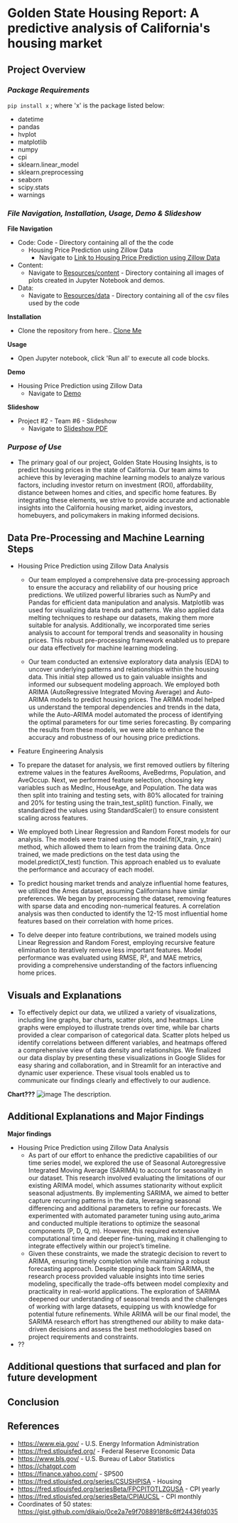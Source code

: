 # Golden State Housing Report: A predictive analysis of California's housing market

## **Project Overview**

### *Package Requirements*

`pip install x` ; where 'x' is the package listed below:
* datetime 
* pandas
* hvplot
* matplotlib
* numpy
* cpi
* sklearn.linear_model
* sklearn.preprocessing
* seaborn
* scipy.stats
* warnings

### *File Navigation, Installation, Usage, Demo & Slideshow*

**File Navigation**
* Code: Code - Directory containing all of the the code
  * Housing Price Prediction using Zillow Data 
    * Navigate to [Link to Housing Price Prediction using Zillow Data](code/cg_arima.ipynb)    
* Content: 
  * Navigate to [Resources/content](Resources/content) - Directory containing all images of plots created in Jupyter Notebook and demos.
* Data: 
  * Navigate to [Resources/data](Resources/data) - Directory containing all of the csv files used by the code
  
**Installation**
  * Clone the repository from here.. [Clone Me](https://github.com/xraySMULu/golden-state-housing-report) 

**Usage**
  * Open Jupyter notebook, click 'Run all' to execute all code blocks.

**Demo**
* Housing Price Prediction using Zillow Data 
  * Navigate to [Demo](Resources/content/cg_demo.gif)    

**Slideshow**
* Project #2 - Team #6 - Slideshow 
  * Navigate to [Slideshow PDF](Resources/content/?.pdf)   

### *Purpose of Use*   
* The primary goal of our project, Golden State Housing Insights, is to predict housing prices in the state of California. Our team aims to achieve this by leveraging machine learning models to analyze various factors, including investor return on investment (ROI), affordability, distance between homes and cities, and specific home features. By integrating these elements, we strive to provide accurate and actionable insights into the California housing market, aiding investors, homebuyers, and policymakers in making informed decisions.

## Data Pre-Processing and Machine Learning Steps
* Housing Price Prediction using Zillow Data Analysis
  * Our team employed a comprehensive data pre-processing approach to ensure the accuracy and reliability of our housing price predictions. We utilized powerful libraries such as NumPy and Pandas for efficient data manipulation and analysis. Matplotlib was used for visualizing data trends and patterns. We also applied data melting techniques to reshape our datasets, making them more suitable for analysis. Additionally, we incorporated time series analysis to account for temporal trends and seasonality in housing prices. This robust pre-processing framework enabled us to prepare our data effectively for machine learning modeling.

  * Our team conducted an extensive exploratory data analysis (EDA) to uncover underlying patterns and relationships within the housing data. This initial step allowed us to gain valuable insights and informed our subsequent modeling approach. We employed both ARIMA (AutoRegressive Integrated Moving Average) and Auto-ARIMA models to predict housing prices. The ARIMA model helped us understand the temporal dependencies and trends in the data, while the Auto-ARIMA model automated the process of identifying the optimal parameters for our time series forecasting. By comparing the results from these models, we were able to enhance the accuracy and robustness of our housing price predictions.
 
 * Feature Engineering Analysis
  * To prepare the dataset for analysis, we first removed outliers by filtering extreme values in the features AveRooms, AveBedrms, Population, and AveOccup. Next, we performed feature selection, choosing key variables such as MedInc, HouseAge, and Population. The data was then split into training and testing sets, with 80% allocated for training and 20% for testing using the train_test_split() function. Finally, we standardized the values using StandardScaler() to ensure consistent scaling across features. 

  * We employed both Linear Regression and Random Forest models for our analysis. The models were trained using the model.fit(X_train, y_train) method, which allowed them to learn from the training data. Once trained, we made predictions on the test data using the model.predict(X_test) function. This approach enabled us to evaluate the performance and accuracy of each model.
  
  * To predict housing market trends and analyze influential home features, we utilized the Ames dataset, assuming Californians have similar preferences. We began by preprocessing the dataset, removing features with sparse data and encoding non-numerical features. A correlation analysis was then conducted to identify the 12-15 most influential home features based on their correlation with home prices. 
  
  * To delve deeper into feature contributions, we trained models using Linear Regression and Random Forest, employing recursive feature elimination to iteratively remove less important features. Model performance was evaluated using RMSE, R², and MAE metrics, providing a comprehensive understanding of the factors influencing home prices.
  


## Visuals and Explanations
* To effectively depict our data, we utilized a variety of visualizations, including line graphs, bar charts, scatter plots, and heatmaps. Line graphs were employed to illustrate trends over time, while bar charts provided a clear comparison of categorical data. Scatter plots helped us identify correlations between different variables, and heatmaps offered a comprehensive view of data density and relationships. We finalized our data display by presenting these visualizations in Google Slides for easy sharing and collaboration, and in Streamlit for an interactive and dynamic user experience. These visual tools enabled us to communicate our findings clearly and effectively to our audience.

**Chart???**
![image](Resources/content/?.png)
The description.


## Additional Explanations and Major Findings

**Major findings**
* Housing Price Prediction using Zillow Data Analysis
  * As part of our effort to enhance the predictive capabilities of our time series model, we explored the use of Seasonal Autoregressive Integrated Moving Average (SARIMA) to account for seasonality in our dataset. This research involved evaluating the limitations of our existing ARIMA model, which assumes stationarity without explicit seasonal adjustments. By implementing SARIMA, we aimed to better capture recurring patterns in the data, leveraging seasonal differencing and additional parameters to refine our forecasts. We experimented with automated parameter tuning using auto_arima and conducted multiple iterations to optimize the seasonal components (P, D, Q, m). However, this required extensive computational time and deeper fine-tuning, making it challenging to integrate effectively within our project’s timeline.
  * Given these constraints, we made the strategic decision to revert to ARIMA, ensuring timely completion while maintaining a robust forecasting approach. Despite stepping back from SARIMA, the research process provided valuable insights into time series modeling, specifically the trade-offs between model complexity and practicality in real-world applications. The exploration of SARIMA deepened our understanding of seasonal trends and the challenges of working with large datasets, equipping us with knowledge for potential future refinements. While ARIMA will be our final model, the SARIMA research effort has strengthened our ability to make data-driven decisions and assess the best methodologies based on project requirements and constraints.
* ??
  

## Additional questions that surfaced and plan for future development


## Conclusion


## References

* https://www.eia.gov/ - U.S. Energy Information Administration
* https://fred.stlouisfed.org/ - Federal Reserve Economic Data
* https://www.bls.gov/ - U.S. Bureau of Labor Statistics
* https://chatgpt.com
* https://finance.yahoo.com/ - SP500
* https://fred.stlouisfed.org/series/CSUSHPISA - Housing
* https://fred.stlouisfed.org/seriesBeta/FPCPITOTLZGUSA - CPI yearly
* https://fred.stlouisfed.org/seriesBeta/CPIAUCSL - CPI monthly
* Coordinates of 50 states: https://gist.github.com/dikaio/0ce2a7e9f7088918f8c6ff24436fd035
